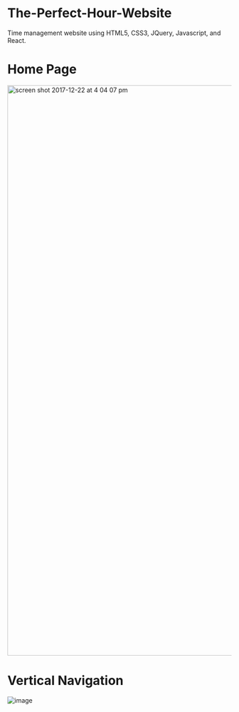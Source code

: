 # The-Perfect-Hour-Website
Time management website using HTML5, CSS3, JQuery, Javascript, and React.

# Home Page
<img width="1279" alt="screen shot 2017-12-22 at 4 04 07 pm" src="https://user-images.githubusercontent.com/17933166/34312410-f82395ce-e731-11e7-9934-dcad528d54ca.png">

# Vertical Navigation

![image](https://user-images.githubusercontent.com/17933166/34363631-dc1de16e-ea4b-11e7-8a9f-26a033316d81.png)

